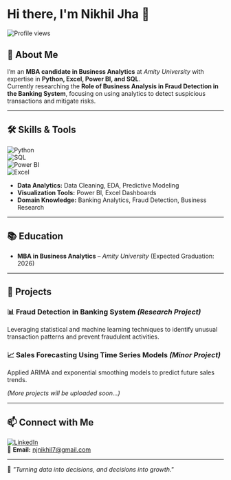 # Hi there, I'm Nikhil Jha 👋

![Profile views](https://komarev.com/ghpvc/?username=nikhiljha&label=Profile%20views&color=0e75b6&style=flat)

## 🎯 About Me
I’m an **MBA candidate in Business Analytics** at *Amity University* with expertise in **Python, Excel, Power BI, and SQL**.  
Currently researching the **Role of Business Analysis in Fraud Detection in the Banking System**, focusing on using analytics to detect suspicious transactions and mitigate risks.

---

## 🛠 Skills & Tools
![Python](https://img.shields.io/badge/Python-3776AB?logo=python&logoColor=white)  
![SQL](https://img.shields.io/badge/SQL-003B57?logo=database&logoColor=white)  
![Power BI](https://img.shields.io/badge/Power%20BI-F2C811?logo=powerbi&logoColor=black)  
![Excel](https://img.shields.io/badge/Excel-217346?logo=microsoft-excel&logoColor=white)

- **Data Analytics:** Data Cleaning, EDA, Predictive Modeling  
- **Visualization Tools:** Power BI, Excel Dashboards  
- **Domain Knowledge:** Banking Analytics, Fraud Detection, Business Research  

---

## 📚 Education
- **MBA in Business Analytics** – *Amity University* (Expected Graduation: 2026)

---

## 🚀 Projects
### 📊 Fraud Detection in Banking System *(Research Project)*
Leveraging statistical and machine learning techniques to identify unusual transaction patterns and prevent fraudulent activities.

### 📈 Sales Forecasting Using Time Series Models *(Minor Project)*
Applied ARIMA and exponential smoothing models to predict future sales trends.

*(More projects will be uploaded soon…)*

---

## 📫 Connect with Me
[![LinkedIn](https://img.shields.io/badge/LinkedIn-0A66C2?logo=linkedin&logoColor=white)](https://www.linkedin.com/in/nikhil-kumar-jha-50bb3a129)  
📧 **Email:** [njnikhil7@gmail.com](mailto:njnikhil7@gmail.com)

---

💬 *"Turning data into decisions, and decisions into growth."*
